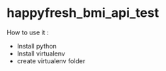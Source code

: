 # happyfresh_bmi_api_test
How to use it :
* Install python
* Install virtualenv
* create virtualenv folder

